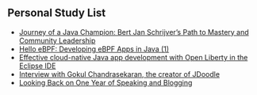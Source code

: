 ## Personal Study List
<!-- BLOG-POST-LIST:START -->
- [Journey of a Java Champion: Bert Jan Schrijver’s Path to Mastery and Community Leadership](https://foojay.io/today/journey-of-a-java-champion-bert-jan-schrijvers-path-to-mastery-and-community-leadership/)
- [Hello eBPF: Developing eBPF Apps in Java &lpar;1&rpar;](https://foojay.io/today/hello-ebpf-developing-ebpf-apps-in-java-1/)
- [Effective cloud-native Java app development with Open Liberty in the Eclipse IDE](https://foojay.io/today/effective-cloud-native-development-eclipse-ide-open-liberty/)
- [Interview with Gokul Chandrasekaran, the creator of JDoodle](https://foojay.io/today/interview-with-gokul-chandrasekaran-the-creator-of-jdoodle/)
- [Looking Back on One Year of Speaking and Blogging](https://foojay.io/today/looking-back-on-one-year-of-speaking-and-blogging/)
<!-- BLOG-POST-LIST:END -->  
